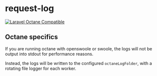 # request-log
[![Laravel Octane Compatible](https://img.shields.io/badge/Laravel%20Octane-Compatible-success?style=flat&logo=laravel)](https://github.com/laravel/octane)

## Octane specifics
If you are running octane with openswoole or swoole, the logs will not be output into stdout for performance reasons.

Instead, the logs will be written to the configured `octaneLogFolder`, with a rotating file logger for each worker.
